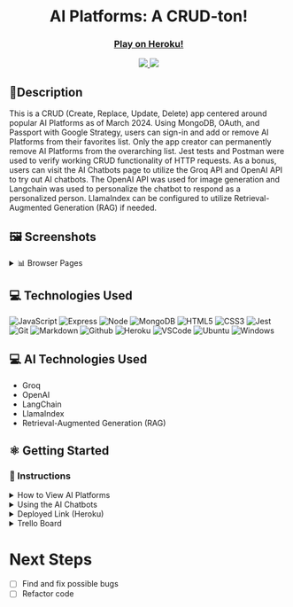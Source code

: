 # <h1 align="center">AI Platforms: A CRUD-ton!</h1>
#### <h3 align="center"><a href="https://ai-platforms-list-crud-64ab4f9bb249.herokuapp.com/platforms">Play on Heroku!</a></h3>

<div align="center">
 <a href="https://www.linkedin.com/in/nicholas-dimartino/" target="_blank">
      <img src="https://img.shields.io/badge/-linkedin.com/in/ndimartino-blue?style=flat&logo=Linkedin&logoColor=white">
 </a> 
  <a href="mailto:nick.l.dimartino@gmail.com" target="_blank">
    <img src="https://img.shields.io/badge/-nick.l.dimartino@gmail.com-c14438?style=flat&logo=Gmail&logoColor=white">
 </a>
</div>

## 📝Description
This is a CRUD (Create, Replace, Update, Delete) app centered around popular AI Platforms as of March 2024. Using MongoDB, OAuth, and Passport with Google Strategy, users can sign-in and add or remove AI Platforms from their favorites list.  Only the app creator can permanently remove AI Platforms from the overarching list.  Jest tests and Postman were used to verify working CRUD functionality of HTTP requests.  As a bonus, users can visit the AI Chatbots page to utilize the Groq API and OpenAI API to try out AI chatbots.  The OpenAI API was used for image generation and Langchain was used to personalize the chatbot to respond as a personalized person.  LlamaIndex can be configured to utilize Retrieval-Augmented Generation (RAG) if needed.

## 🖼️ Screenshots
<details>
 <summary> 📊 Browser Pages</summary>
 
 | Description | Screenshot |
 |------------ | ------------|
 | <h3 align="center">Home Page</h3> | <img src="./imgs/front-page.png" width="500">
 | <h3 align="center">AI Chatbots Page</h3> | <img src="./imgs/chatbot-page.png" width="500">
 | <h3 align="center">Favorites List</h3> | <img src="./imgs/favorites-page.png" width="500">
 
</details>

## 💻 Technologies Used

![JavaScript](https://img.shields.io/badge/JavaScript-323330?style=for-the-badge&logo=javascript&logoColor=F7DF1E)
![Express](https://img.shields.io/badge/Express%20js-000000?style=for-the-badge&logo=express&logoColor=white)
![Node](https://img.shields.io/badge/Node%20js-339933?style=for-the-badge&logo=nodedotjs&logoColor=white)
![MongoDB](https://img.shields.io/badge/MongoDB-4EA94B?style=for-the-badge&logo=mongodb&logoColor=white)
![HTML5](https://img.shields.io/badge/HTML5-E34F26?style=for-the-badge&logo=html5&logoColor=white)
![CSS3](https://img.shields.io/badge/CSS3-1572B6?style=for-the-badge&logo=css3&logoColor=white)
![Jest](https://img.shields.io/badge/Jest-C21325?style=for-the-badge&logo=jest&logoColor=white)
![Git](https://img.shields.io/badge/GIT-E44C30?style=for-the-badge&logo=git&logoColor=white)
![Markdown](https://img.shields.io/badge/Markdown-000000?style=for-the-badge&logo=markdown&logoColor=white)
![Github](https://img.shields.io/badge/GitHub-100000?style=for-the-badge&logo=github&logoColor=white)
![Heroku](https://img.shields.io/badge/Heroku-430098?style=for-the-badge&logo=heroku&logoColor=white)
![VSCode](https://img.shields.io/badge/VSCode-0078D4?style=for-the-badge&logo=visual%20studio%20code&logoColor=white)
![Ubuntu](https://img.shields.io/badge/Ubuntu-E95420?style=for-the-badge&logo=ubuntu&logoColor=white)
![Windows](https://img.shields.io/badge/Windows-0078D6?style=for-the-badge&logo=windows&logoColor=white)

## 💻 AI Technologies Used
- Groq
- OpenAI
- LangChain
- LlamaIndex
- Retrieval-Augmented Generation (RAG)

## ⚛️ Getting Started
### 📲 Instructions
<details>
<summary>How to View AI Platforms</summary>
1. Open app entry, a list of platforms are visible.  The list can be sorted in ascending or descending order by name and industry.
 
2. Click a star on an AI platform to add it to your favorites list.
 
3. Click the i icon on an AI platform to view more details about that AI platform.

4. AI platforms that have been favorites will show up in your favorites list on the "Favorites" Page.
</details>
<details>
<summary>Using the AI Chatbots</summary>
1. Navigate to the nav bar on top of the screen and click "AI Chatbots".
 
2. Four API's have been implemented using OpenAI, Groq, LLamaIndex, and LangChain.
 
3. Enter prompts into the fields to generate AI prompts based on your entry.
</details>

<details>
<summary>Deployed Link (Heroku)</summary>
<a href="https://ai-platforms-list-crud-64ab4f9bb249.herokuapp.com/platforms">https://ai-platforms-list-crud-64ab4f9bb249.herokuapp.com/platforms</a>
</details>

<details>
<summary>Trello Board</summary>
<a href="https://trello.com/invite/b/wxJJovTM/ATTIe2671fe1c19bf987e8e016b85b7b29e5F84E9127/ai-program-list">https://trello.com/invite/b/wxJJovTM/ATTIe2671fe1c19bf987e8e016b85b7b29e5F84E9127/ai-program-list</a>
</details>

# Next Steps

- [ ] Find and fix possible bugs
- [ ] Refactor code

